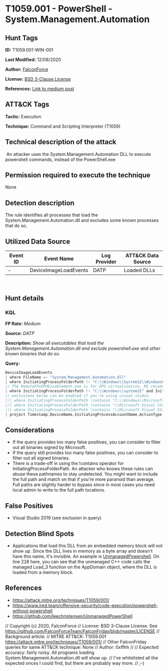 # T1059.001 - PowerShell - System.Management.Automation

## Hunt Tags

**ID:** T1059.001-WIN-001

**Last Modified:** 12/08/2020

**Author:** [FalconForce](https://falconforce.nl/)

**License:** [BSD 3-Clause License](https://github.com/FalconForceTeam/FalconFriday/blob/master/LICENSE)

**References:** [Link to medium post](https://medium.com/@0xffhh/1f972d65ce1b?source=friends_link&sk=e48d9cb974e216cc4b9b61945a3b177d)

## ATT&CK Tags

**Tactic:** Execution

**Technique:** Command and Scripting Interpreter (T1059)
​

## Technical description of the attack
​
An attacker uses the System.Management.Automation DLL to execute powershell commands, instead of the PowerShell.exe

## Permission required to execute the technique

None

## Detection description

The rule identifies all processes that load the System.Management.Automation.dll and excludes some known processes that do so. 

## Utilized Data Source
| Event ID | Event Name | Log Provider | ATT&CK Data Source |
|---------|---------|----------|---------|
| - | DeviceImageLoadEvents | DATP | Loaded DLLs |
​
## Hunt details

### KQL
**FP Rate:** *Medium*

**Source:** *DATP*

**Description:** *Show all executables that load the System.Management.Automation.dll and exclude powershell.exe and other known binaries that do so.*

**Query:**

```C# 
DeviceImageLoadEvents
| where FileName =~ "System.Management.Automation.dll" 
| where InitiatingProcessFolderPath !~ "C:\\Windows\\System32\\WindowsPowerShell\\v1.0" and InitiatingProcessFolderPath !~ "C:\\Windows\\SysWOW64\\WindowsPowerShell\\v1.0"  and InitiatingProcessFileName !~ "powershell.exe"
// The RemoteFXvGPUDisablement.exe is for GPU virtualization, MS recommends to remove this service as of July 2020. 
| where InitiatingProcessFolderPath !~ "C:\\Windows\\system32" and InitiatingProcessFileName !~ "RemoteFXvGPUDisablement.exe"
// exclusions below can be enabled if you're using visual studio 
//| where InitiatingProcessFolderPath !contains "C:\\Windows\\Microsoft.NET\\Framework" and InitiatingProcessFileName !~ "devenv.exe"
//| where InitiatingProcessFolderPath !contains "\\Microsoft Visual Studio\\2019\\Community\\Common7\\ServiceHub\\Hosts\\ServiceHub.Host.CLR.x86" and InitiatingProcessFileName !startswith "servicehub"
//| where InitiatingProcessFolderPath !contains "\\Microsoft Visual Studio\\2019\\Community\\Common7\\IDE" and InitiatingProcessFileName !~ "mscorsvw.exe" and InitiatingProcessParentFileName !~ "ngen.exe"
| project Timestamp,DeviceName,InitiatingProcessAccountName,ActionType,InitiatingProcessFileName,InitiatingProcessCommandLine,InitiatingProcessIntegrityLevel,FileName,InitiatingProcessParentId,InitiatingProcessId
```

## Considerations
- If the query provides too many false positives, you can consider to filter out all binaries signed by Microsoft.
- If the query still provides too many false positives, you can consider to filter out all signed binaries.
- There is a trade-off in using the !contains operator for InitiatingProcessFolderPath. An attacker who knows these rules can abuse these pathnames to stay undetected. You might want to include the full path and match on that if you're more paranoid than average. Full paths are slightly harder to bypass since in most cases you need local admin to write to the full path locations.  

## False Positives
- Visual Studio 2019 (see exclusion in query)

## Detection Blind Spots
- Applications that load this DLL from an embedded memory block will not show up. Since the DLL lives in memory as a byte array and doesn't have this name, it's invisible. An example is [UnmanagedPowershell](https://github.com/leechristensen/UnmanagedPowerShell/blob/master/UnmanagedPowerShell/UnmanagedPowerShell.cpp). On line 228 here, you can see that the unmanaged C++ code calls the managed Load_3 function on the AppDomain object, where the DLL is loaded from a memory block. 

## References

* https://attack.mitre.org/techniques/T1059/001/
* https://www.ired.team/offensive-security/code-execution/powershell-without-powershell
* https://github.com/leechristensen/UnmanagedPowerShell




// Copyright (c) 2020, FalconForce
// License: BSD 3-Clause License. See https://github.com/FalconForceTeam/FalconFriday/blob/master/LICENSE
// Background article: 
// MITRE ATT&CK: T1059.001 https://attack.mitre.org/techniques/T1059/001/
// Other FalconFriday queries for same ATT&CK technique: None
// Author: 0xffhh
//
// Expected accuracy:  fairly noisy. All programs loading System.Management.Automation.dll will show up. 
// I've whitelisted all the expected onces I could find, but there are probably way more. 
// ;-)
